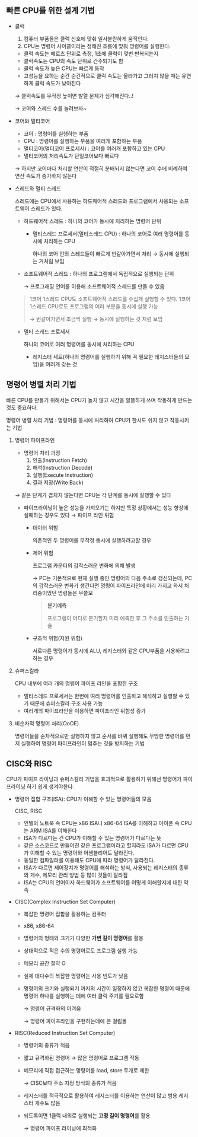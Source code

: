 ## 빠른 CPU를 위한 설계 기법

- 클럭
    1. 컴퓨터 부품들은 클럭 신호에 맞춰 일사불란하게 움직인다.
    2. CPU는 명령어 사이클이라는 정해진 흐름에 맞춰 명령어를 실행한다.
    - 클럭 속도는 헤르츠 단위로 측정, 1초에 클럭이 몇번 반복되는지
    - 클럭속도는 CPU의 속도 단위로 간주되기도 함
    - 클럭 속도가 높은 CPU는 빠르게 동작
    - 고성능을 요하는 순간 순간적으로 클럭 속도는 올라가고 그러지 않을 때는 유연하게 클럭 속도가 낮아진다
    
    → 클럭속도를 무작정 높이면 발열 문제가 심각해진다..!
    
    → 코어와 스레드 수를 늘려보자~
    
- 코어와 멀티코어
    
    - 코어 : 명령어를 실행하는 부품
    - CPU : 명령어를 실행하는 부품을 여러개 포함하는 부품
    - 멀티코어(멀티코어 프로세서) : 코어를 여러개 포함하고 있는 CPU
    - 멀티코어의 처리속도가 단일코어보다 빠르다
    
    → 하지만 코어마다 처리할 연산이 적절히 분배되지 않는다면 코어 수에 비례하여 연산 속도가 증가하지 않는다
    
- 스레드와 멀티 스레드
    
    스레드에는 CPU에서 사용하는 하드웨어적 스레드와 프로그램에서 사용되는 소프트웨어 스레드가 있다.
    
    - 하드웨어적 스레드 : 하나의 코어가 동시에 처리하는 명령어 단위
        - 멀티스레드 프로세서(멀티스레드 CPU) : 하나의 코어로 여러 명령어를 동시에 처리하는 CPU
            
            하나의 코어 언의 스레드들이 빠르게 번갈아가면서 처리 → 동시에 실행되는 거처럼 보임
            
        
    - 소프트웨어적 스레드 : 하나의 프로그램에서 독립적으로 실행되는 단위
        
        
        → 프로그래밍 언어를 이용해 소프트웨어적 스레드를 만들 수 있음
        
    
    > 1코어 1스레드 CPU도 소프트웨어적 스레드를 수십개 실행할 수 있다. 1코어 1스레드 CPU로도 프로그램의 여러 부분을 동시에 실행 가능
    > 
    > 
    > → 번갈아가면서 조금씩 실행 → 동시에 실행하는 것 처럼 보임
    > 
    - 멀티 스레드 프로세서
        
        하나의 코어로 여러 명령어를 동시에 처리하는 CPU
        
        - 레지스터 세트(하나의 명령어를 실행하기 위해 꼭 필요한 레지스터들의 모임)을 여러개 갖는 것

## 명령어 병렬 처리 기법

빠른 CPU를 만들기 위해서는 CPU가 놀지 않고 시간을 알뜰하게 쓰며 작동하게 만드는 것도 중요하다.

명령어 병렬 처리 기법 : 명령어를 동시에 처리하여 CPU가 한시도 쉬지 않고 작동시키는 기법

1. 명령어 파이프라인
    - 명령어 처리 과정
        1. 인출(Instruction Fetch)
        2. 해석(Instruction Decode)
        3. 실행(Execute Instruction)
        4. 결과 저장(Write Back)
    
    → 같은 단계가 겹치지 않는다면 CPU는 각 단계를 동시에 실행할 수 있다
    
    
    - 파이프라이닝이 높은 성능을 가져오기는 하지만 특정 상황에서는 성능 향상에 실패하는 경우도 있다 → 파이프 라인 위험
        - 데이터 위험
            
            의존적인 두 명령어를 무작정 동시에 실행하려고할 경우
            
        - 제어 위험
            
            프로그램 카운터의 갑작스러운 변화에 의해 발생
            
            → PC는 기본적으로 현재 실행 중인 명령어의 다음 주소로 갱신되는데, PC의 갑작스러운 변화가 생긴다면 명령어 파이프라인에 미리 가지고 와서 처리중이었던 명령들은 무쓸모
            
            > **분기예측**
            > 
            > 
            > 프로그램이 어디로 분기할지 미리 예측한 후 그 주소를 인출하는 기술
            > 
        - 구조적 위험(자원 위험)
            
            서로다른 명령어가 동시에 ALU, 레지스터와 같은 CPU부품을 사용하려고 하는 경우
            
2. 슈퍼스칼라
    
    CPU 내부에 여러 개의 명령어 파이프 라인을 포함한 구조
    
    - 멀티스레드 프로세서는 한번에 여러 명령어를 인출하고 해석하고 실행할 수 있기 때문에 슈퍼스칼라 구조 사용 가능
    - 여러개의 파이프라인을 이용하면 파이프라인 위험성 증가
3. 비순차적 명령어 처리(OoOE)
    
    
    명령어들을 순차적으로만 실행하지 않고 순서를 바꿔 실행해도 무방한 명령어를 먼저 실행하여 명령어 파이프라인이 멈추는 것을 방지하는 기법
    

## CISC와 RISC

CPU가 파이프 라이닝과 슈퍼스칼라 기법을 효과적으로 활용하기 위해선 명령어가 파이프라이닝 하기 쉽게 생겨야한다.

- 명령어 집합 구조(ISA): CPU가 이해할 수 있는 명령어들의 모음
    
    CISC, RISC
    
    
    - 인텔의 노트북 속 CPU는 x86 ISA나 x86-64 ISA를 이해하고 아이폰 속 CPU는 ARM ISA를 이해한다
    - ISA가 다르다는 건 CPU가 이해할 수 있는 명령어가 다르다는 뜻
    - 같은 소스코드로 만들어진 같은 프로그램이라고 할지라도 ISA가 다르면 CPU가 이해할 수 있는 명령어와 어셈블리어도 달라진다.
    - 동일한 컴파일러를 이용해도 CPU에 따라 명령어가 달라진다.
    - ISA가 다르면 제어장치가 명령어를 해석하는 방식, 사용되는 레지스터의 종류와 개수, 메모리 관리 방법 등 많이 것들이 달라짐
    - ISA는 CPU의 언어이자 하드웨어가 소프트웨어를 어떻게 이해할지에 대한 약속
- CISC(Complex Instruction Set Computer)
    - 복잡한 명령어 집합을 활용하는 컴퓨터
    - x86, x86-64
    - 명령어의 형태와 크기가 다양한 **가변 길이 명령어**를 활용
    - 상대적으로 적은 수의 명령어로도 프로그램 실행 가능
    - 메모리 공간 절약 O
    - 실제 대다수의 복잡한 명령어는 사용 빈도가 낮음
    - 명령어의 크기와 실행되기 까지의 시간이 일정하지 않고 복잡한 명령어 때문에 명령어 하나를 실행하는 데에 여러 클럭 주기를 필요로함
        
        → 명령어 규격화의 어려움
        
        → 명령어 파이프라인을 구현하는데에 큰 걸림돌
        
- RISC(Reduced Instruction Set Computer)
    - 명령어의 종류가 적음
    - 짧고 규격화된 명령어 → 많은 명령어로 프로그램 작동
    - 메모리에 직접 접근하는 명령어를 load, store 두개로 제한
        
        → CISC보다 주소 지정 방식의 종류가 적음
        
    - 레지스터를 적극적으로 활용하여 레지스터를 이용하는 연산이 많고 범용 레지스터 개수도 많음
    - 되도록이면 1클럭 내외로 실행되는 **고정 길이 명령어**를 활용
        
        → 명령어 파이프 라이닝에 최적화
